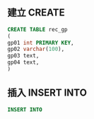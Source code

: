 
## 建立 CREATE

```sql
CREATE TABLE rec_gp
(
gp01 int PRIMARY KEY,
gp02 varchar(100),
gp03 text,
gp04 text,
)
```

## 插入 INSERT INTO
```SQL
INSERT INTO

```